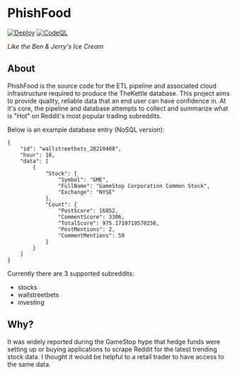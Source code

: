 # PhishFood
[![Deploy](https://github.com/fischersean/phish-food/actions/workflows/deploy.yml/badge.svg)](https://github.com/fischersean/phish-food/actions/workflows/deploy.yml) [![CodeQL](https://github.com/fischersean/phish-food/actions/workflows/codeql-analysis.yml/badge.svg)](https://github.com/fischersean/phish-food/actions/workflows/codeql-analysis.yml)

*Like the Ben & Jerry's Ice Cream*

## About
PhishFood is the source code for the ETL pipeline and associated cloud infrastructure required to produce the TheKettle database. This project aims to provide quality, reliable data that an end user can have confidence in. At it's core, the pipeline and database attempts to collect and summarize what is "Hot" on Reddit's most popular trading subreddits. 

Below is an example database entry (NoSQL version):

```
{
    "id": "wallstreetbets_20210408",
    "hour": 18,
    "data": [
        {
            "Stock": {
                "Symbol": "GME",
                "FullName": "GameStop Corporation Common Stock",
                "Exchange": "NYSE"
            },
            "Count": {
                "PostScore": 16852,
                "CommentScore": 3306,
                "TotalScore": 975.1710719570256,
                "PostMentions": 2,
                "CommentMentions": 50
            }
        }
    ]
}
```

Currently there are 3 supported subreddits:
- stocks
- wallstreetbets
- investing

## Why?
It was widely reported during the GameStop hype that hedge funds were setting up or buying applications to scrape Reddit for the latest trending stock data. I thought it would be helpful to a retail trader to have access to the same data.

